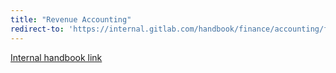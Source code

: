 ```yaml
---
title: "Revenue Accounting"
redirect-to: 'https://internal.gitlab.com/handbook/finance/accounting/finance-ops/revenue-accounting/'
---
```


[Internal handbook link](https://internal.gitlab.com/handbook/finance/accounting/finance-ops/revenue-accounting/)


